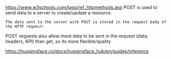 https://www.w3schools.com/tags/ref_httpmethods.asp
    POST is used to send data to a server to create/update a resource.

    The data sent to the server with POST is stored in the request body of the HTTP request:
POST requests also allow more data to be sent in the request (data, headers, API) than get, so its more flexible/quality



https://huggingface.co/docs/huggingface_hub/en/guides/inference